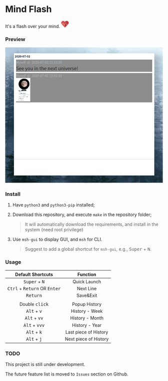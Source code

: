 # Mind Flash

It's a flash over your mind. <img src="./res/icons/pulse_heart.png" width="24">

### Preview

![preview-01](./previews/preview-02.gif)

### Install

1. Have `python3` and `python3-pip` installed;

2. Download this repository, and execute `make` in the repository folder;
    > It will automatically download the requirements, and install in the system (need root privilege)

3. Use `msh-gui` to display GUI, and `msh` for CLI.
    > Suggest to add a global shortcut for `msh-gui`, e.g., <kbd>Super</kbd> + <kbd>N</kbd>.

### Usage

| Default Shortcuts |                 Function                 |
| :-------------: | :--------------------------------------: |
| <kbd>Super</kbd> + <kbd>N</kbd> | Quick Launch |
|    <kbd>Ctrl</kbd> + <kbd>Return</kbd> OR <kbd>Enter</kbd>    | Next Line |
|    <kbd>Return</kbd>    |            Save&Exit    |
|                 |                                          |
|  Double <kbd>click</kbd>  |     Popup History |
|  <kbd>Alt</kbd> + <kbd>v</kbd>  | History - Week |
| <kbd>Alt</kbd> + <kbd>vv</kbd> | History - Month |
| <kbd>Alt</kbd> + <kbd>vvv</kbd> | History - Year |
| <kbd>Alt</kbd> + <kbd>k</kbd> | Last piece of History |
| <kbd>Alt</kbd> + <kbd>j</kbd> | Next piece of History |

### TODO
This project is still under development.

The future feature list is moved to `Issues` section on Github.
